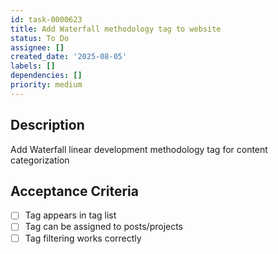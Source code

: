```yaml
---
id: task-0000623
title: Add Waterfall methodology tag to website
status: To Do
assignee: []
created_date: '2025-08-05'
labels: []
dependencies: []
priority: medium
---
```


## Description

Add Waterfall linear development methodology tag for content categorization

## Acceptance Criteria

- [ ] Tag appears in tag list
- [ ] Tag can be assigned to posts/projects
- [ ] Tag filtering works correctly
